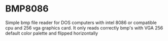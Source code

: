 # BMP8086
Simple bmp file reader for DOS computers with intel 8086 or compatible cpu and 256 vga graphics card. It only reads correctly bmp's with VGA 256 default color palette and flipped horizontally
